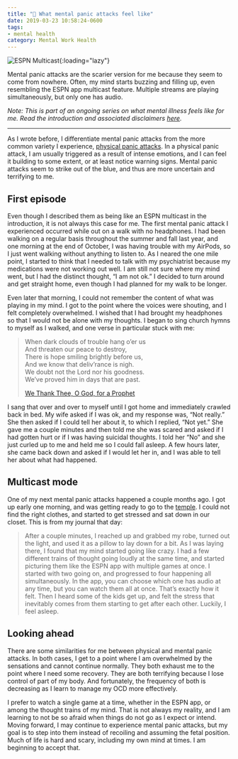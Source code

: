 ```yaml
---
title: "💮 What mental panic attacks feel like"
date: 2019-03-23 10:58:24-0600
tags:
- mental health
category: Mental Work Health
---
```


![ESPN Multicast](https://www.bennorris.blog/uploads/2019/a1a8c95ff6.jpg){:loading="lazy"}

Mental panic attacks are the scarier version for me because they seem to come from nowhere. Often, my mind starts buzzing and filling up, even resembling the ESPN app multicast feature.  Multiple streams are playing simultaneously, but only one has audio.

*Note: This is part of an ongoing series on what mental illness feels like for me. Read the introduction and associated disclaimers [here](https://www.bennorris.org/2019/03/18/what-mental-illness.html).*

***

As I wrote before, I differentiate mental panic attacks from the more common variety I experience, [physical panic attacks](https://www.bennorris.org/2019/03/22/what-physical-panic.html). In a physical panic attack, I am usually triggered as a result of intense emotions, and I can feel it building to some extent, or at least notice warning signs. Mental panic attacks seem to strike out of the blue, and thus are more uncertain and terrifying to me.

## First episode

Even though I described them as being like an ESPN multicast in the introduction, it is not always this case for me. The first mental panic attack I experienced occurred while out on a walk with no headphones. I had been walking on a regular basis throughout the summer and fall last year, and one morning at the end of October, I was having trouble with my AirPods, so I just went walking without anything to listen to. As I neared the one mile point, I started to think that I needed to talk with my psychiatrist because my medications were not working out well. I am still not sure where my mind went, but I had the distinct thought, “I am not ok.” I decided to turn around and get straight home, even though I had planned for my walk to be longer.

Even later that morning, I could not remember the content of what was playing in my mind. I got to the point where the voices were shouting, and I felt completely overwhelmed. I wished that I had brought my headphones so that I would not be alone with my thoughts. I began to sing church hymns to myself as I walked, and one verse in particular stuck with me:

> When dark clouds of trouble hang o’er us  
> And threaten our peace to destroy,  
> There is hope smiling brightly before us,  
> And we know that deliv’rance is nigh.  
> We doubt not the Lord nor his goodness.  
> We’ve proved him in days that are past.
> 
> [We Thank Thee, O God, for a Prophet](https://www.churchofjesuschrist.com/music/library/hymns/we-thank-thee-o-god-for-a-prophet?lang=eng)

I sang that over and over to myself until I got home and immediately crawled back in bed. My wife asked if I was ok, and my response was, “Not really.” She then asked if I could tell her about it, to which I replied, “Not yet.” She gave me a couple minutes and then told me she was scared and asked if I had gotten hurt or if I was having suicidal thoughts. I told her “No” and she just curled up to me and held me so I could fall asleep. A few hours later, she came back down and asked if I would let her in, and I was able to tell her about what had happened.

## Multicast mode

One of my next mental panic attacks happened a couple months ago. I got up early one morning, and was getting ready to go to the [temple](https://www.churchofjesuschrist.org/topics/temples). I could not find the right clothes, and started to get stressed and sat down in our closet. This is from my journal that day:

> After a couple minutes, I reached up and grabbed my robe, turned out the light, and used it as a pillow to lay down for a bit. As I was laying there, I found that my mind started going like crazy. I had a few different trains of thought going loudly at the same time, and started picturing them like the ESPN app with multiple games at once. I started with two going on, and progressed to four happening all simultaneously. In the app, you can choose which one has audio at any time, but you can watch them all at once. That’s exactly how it felt. Then I heard some of the kids get up, and felt the stress that inevitably comes from them starting to get after each other. Luckily, I feel asleep.

## Looking ahead

There are some similarities for me between physical and mental panic attacks. In both cases, I get to a point where I am overwhelmed by the sensations and cannot continue normally. They both exhaust me to the point where I need some recovery. They are both terrifying because I lose control of part of my body. And fortunately, the frequency of both is decreasing as I learn to manage my OCD more effectively.

I prefer to watch a single game at a time, whether in the ESPN app, or among the thought trains of my mind. That is not always my reality, and I am learning to not be so afraid when things do not go as I expect or intend. Moving forward, I may continue to experience mental panic attacks, but my goal is to step into them instead of recoiling and assuming the fetal position. Much of life is hard and scary, including my own mind at times. I am beginning to accept that.